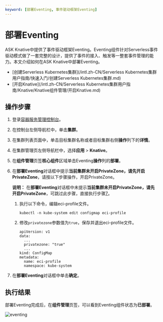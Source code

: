 ```yaml
---
keyword: [部署Eventing, 事件驱动框架Eventing]
---
```


# 部署Eventing

ASK Knative中提供了事件驱动框架Eventing。Eventing组件针对Serverless事件驱动模式做了一套完整的设计，提供了事件的接入、触发等一整套事件管理的能力。本文介绍如何在ASK Knative中部署Eventing。

-   [创建Serverless Kubernetes集群](/intl.zh-CN/Serverless Kubernetes集群用户指南/快速入门/创建Serverless Kubernetes集群.md)
-   [开启Knative](/intl.zh-CN/Serverless Kubernetes集群用户指南/Knative/Knative组件管理/开启Knative.md)

## 操作步骤

1.  登录[容器服务管理控制台](https://cs.console.aliyun.com)。

2.  在控制台左侧导航栏中，单击**集群**。

3.  在集群列表页面中，单击目标集群名称或者目标集群右侧**操作**列下的**详情**。

4.  在集群管理页左侧导航栏中，选择**应用** \> **Knative**。

5.  在**组件管理**页签**核心组件**区域单击Eventing**操作**列的**部署**。

6.  在**部署Eventing**对话框中提示**当前集群未开启PrivateZone，请先开启PrivateZone**，请按以下步骤操作，开启PrivateZone。

    **说明：** 在**部署Eventing**对话框中未提示**当前集群未开启PrivateZone，请先开启PrivateZone**，可跳过此步骤，直接执行步骤[7](#step_msv_ok7_xll)。

    1.  执行以下命令，编辑eci-profile文件。

        ```
        kubectl -n kube-system edit configmap eci-profile
        ```

    2.  修改`privatezone`参数值为`true`，保存并退出eci-profile文件。

        ```
        apiVersion: v1
        data:
          ...
          privatezone: "true"
          ...
        kind: ConfigMap
        metadata:
          name: eci-profile
          namespace: kube-system
        ```

7.  在**部署Eventing**对话框中单击**确定**。


## 执行结果

部署Eventing完成后，在**组件管理**页签，可以看到Eventing组件状态为**已部署**。

![eventing](https://static-aliyun-doc.oss-accelerate.aliyuncs.com/assets/img/zh-CN/7020039061/p207749.png)

